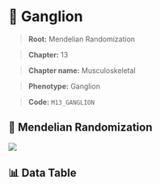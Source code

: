 # 🧪 Ganglion

> **Root:** Mendelian Randomization

> **Chapter:** 13  

> **Chapter name:** Musculoskeletal

> **Phenotype:** Ganglion  

> **Code:** `M13_GANGLION`

## 🧬 Mendelian Randomization  

<img src="/MR/Figures/Forward/M13_GANGLION.png"/>

## 📊 Data Table

<CsvTableMRF src="/public/MR/Data/Forward/M13_GANGLION.csv"/>

